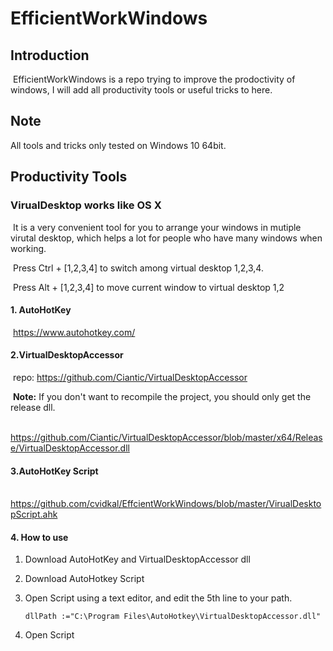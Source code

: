 # EfficientWorkWindows

## Introduction

​	EfficientWorkWindows is a repo trying to improve the prodoctivity of windows, I will add all productivity tools or useful tricks to here. 



## Note

   All tools and tricks only tested on Windows 10 64bit.

## Productivity Tools

### 	VirualDesktop works like OS X

​	        It is a very convenient tool for you to arrange your windows in mutiple virutal desktop, which helps a lot for people who have many windows when working.

​			Press Ctrl + [1,2,3,4] to switch among virtual desktop 1,2,3,4.

​			Press Alt + [1,2,3,4] to move current window to virtual desktop 1,2 

#### 		1. AutoHotKey

​				 https://www.autohotkey.com/ 

#### 		2.VirtualDesktopAccessor

​				  repo: https://github.com/Ciantic/VirtualDesktopAccessor 

​				  **Note:** If you don't want to recompile the project, you should only get the release dll.

​				  https://github.com/Ciantic/VirtualDesktopAccessor/blob/master/x64/Release/VirtualDesktopAccessor.dll

#### 		3.AutoHotKey Script

​			     https://github.com/cvidkal/EffcientWorkWindows/blob/master/VirualDesktopScript.ahk

#### 		4. How to use

   1. Download AutoHotKey and VirtualDesktopAccessor dll

   2. Download AutoHotkey Script

   3. Open Script using a text editor, and edit the 5th line to your path.

      ```
      dllPath :="C:\Program Files\AutoHotkey\VirtualDesktopAccessor.dll"
      ```

4. Open Script

